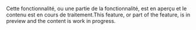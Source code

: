 <span data-ttu-id="0a6dc-101">Cette fonctionnalité, ou une partie de la fonctionnalité, est en aperçu et le contenu est en cours de traitement.</span><span class="sxs-lookup"><span data-stu-id="0a6dc-101">This feature, or part of the feature, is in preview and the content is work in progress.</span></span>